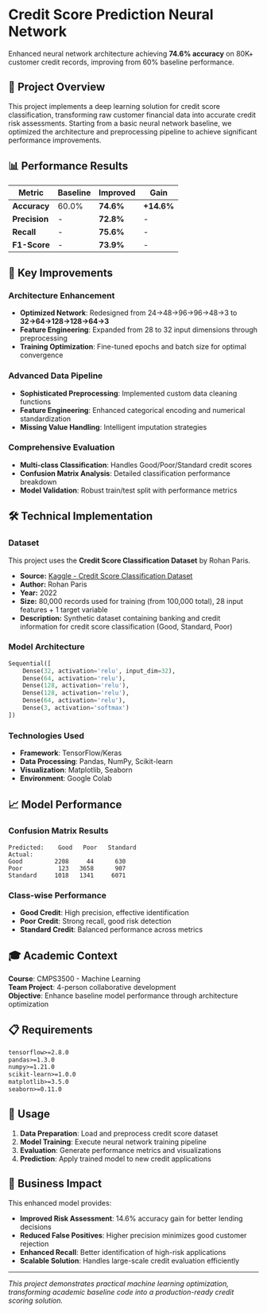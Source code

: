 # Credit Score Prediction Neural Network

Enhanced neural network architecture achieving **74.6% accuracy** on 80K+ customer credit records, improving from 60% baseline performance.

## 🎯 Project Overview

This project implements a deep learning solution for credit score classification, transforming raw customer financial data into accurate credit risk assessments. Starting from a basic neural network baseline, we optimized the architecture and preprocessing pipeline to achieve significant performance improvements.

## 📊 Performance Results

| Metric | Baseline | Improved | Gain |
|--------|----------|----------|------|
| **Accuracy** | 60.0% | **74.6%** | **+14.6%** |
| **Precision** | - | **72.8%** | - |
| **Recall** | - | **75.6%** | - |
| **F1-Score** | - | **73.9%** | - |

## 🚀 Key Improvements

### Architecture Enhancement
- **Optimized Network**: Redesigned from 24→48→96→96→48→3 to **32→64→128→128→64→3**
- **Feature Engineering**: Expanded from 28 to 32 input dimensions through preprocessing
- **Training Optimization**: Fine-tuned epochs and batch size for optimal convergence

### Advanced Data Pipeline
- **Sophisticated Preprocessing**: Implemented custom data cleaning functions
- **Feature Engineering**: Enhanced categorical encoding and numerical standardization
- **Missing Value Handling**: Intelligent imputation strategies

### Comprehensive Evaluation
- **Multi-class Classification**: Handles Good/Poor/Standard credit scores
- **Confusion Matrix Analysis**: Detailed classification performance breakdown
- **Model Validation**: Robust train/test split with performance metrics

## 🛠️ Technical Implementation

### Dataset
This project uses the **Credit Score Classification Dataset** by Rohan Paris.

- **Source:** [Kaggle - Credit Score Classification Dataset](https://www.kaggle.com/datasets/parisrohan/credit-score-classification)
- **Author:** Rohan Paris
- **Year:** 2022
- **Size:** 80,000 records used for training (from 100,000 total), 28 input features + 1 target variable
- **Description:** Synthetic dataset containing banking and credit information for credit score classification (Good, Standard, Poor)

### Model Architecture
```python
Sequential([
    Dense(32, activation='relu', input_dim=32),
    Dense(64, activation='relu'),
    Dense(128, activation='relu'),
    Dense(128, activation='relu'),
    Dense(64, activation='relu'),
    Dense(3, activation='softmax')
])
```

### Technologies Used
- **Framework**: TensorFlow/Keras
- **Data Processing**: Pandas, NumPy, Scikit-learn
- **Visualization**: Matplotlib, Seaborn
- **Environment**: Google Colab

## 📈 Model Performance

### Confusion Matrix Results
```
Predicted:    Good   Poor   Standard
Actual:
Good         2208     44      630
Poor          123   3658      907  
Standard     1018   1341     6071
```

### Class-wise Performance
- **Good Credit**: High precision, effective identification
- **Poor Credit**: Strong recall, good risk detection
- **Standard Credit**: Balanced performance across metrics

## 🎓 Academic Context

**Course**: CMPS3500 - Machine Learning  
**Team Project**: 4-person collaborative development  
**Objective**: Enhance baseline model performance through architecture optimization

## 📋 Requirements

```txt
tensorflow>=2.8.0
pandas>=1.3.0
numpy>=1.21.0
scikit-learn>=1.0.0
matplotlib>=3.5.0
seaborn>=0.11.0
```

## 🔄 Usage

1. **Data Preparation**: Load and preprocess credit score dataset
2. **Model Training**: Execute neural network training pipeline  
3. **Evaluation**: Generate performance metrics and visualizations
4. **Prediction**: Apply trained model to new credit applications

## 🎯 Business Impact

This enhanced model provides:
- **Improved Risk Assessment**: 14.6% accuracy gain for better lending decisions
- **Reduced False Positives**: Higher precision minimizes good customer rejection
- **Enhanced Recall**: Better identification of high-risk applications
- **Scalable Solution**: Handles large-scale credit evaluation efficiently

---

*This project demonstrates practical machine learning optimization, transforming academic baseline code into a production-ready credit scoring solution.*
